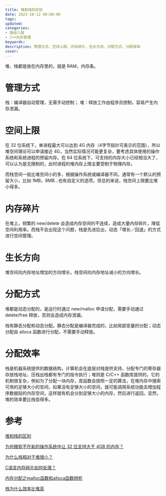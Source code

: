```yaml
---
title: 堆和栈的区别
date: 2023-10-12 00:00:00
tags:
updated:
categories:
- 面经八股
- C++内存管理
keywords:
description: 管理方式、空间上限、内存碎片、生长方向、分配方式、分配效率
cover: 
---
```


堆、栈都是放在内存里的，就是 RAM，内存条。

# 管理方式

栈：编译器自动管理，无需手动控制；
堆：释放工作由程序员控制，容易产生内存泄漏。


# 空间上限

在 32 位系统下，单进程最大可以达到 4G 内存（4字节指针可表示的范围），所以堆空间理论可以申请接近 4G，当然实际情况可能更复杂，要考虑具体使用的操作系统和系统进程的预留内存。在 64 位系统下，可支持的内存大小已经相当大了，可以认为是无限制的，此时进程的堆内存上限主要受制于物理内存。

而栈空间一般比堆空间小的多，根据操作系统或编译器不同，通常有一个默认的预留大小，比如 1MB，8MB...也有自定义的选项，但总的来说，栈空间上限要比堆小得多。


# 内存碎片

在堆上，频繁的 new/delete 会造成内存空间的不连续，造成大量内存碎片，降低空间利用率。而栈不会出现这个问题，栈是先进后出，动态「增长／回退」的方式进行空间管理。


# 生长方向

堆空间向内存地址增加的方向增长，栈空间向内存地址减小的方向增长。


# 分配方式

堆都是动态分配的，是运行时通过 new/malloc 申请分配，需要手动通过 delete/free 释放，否则会造成内存泄漏。

栈有静态分配和动态分配。静态分配是编译器完成的，比如局部变量的分配；动态分配由 alloca 函数进行分配，不需要手动释放。


# 分配效率

栈是机器系统提供的数据结构，计算机会在底层对栈提供支持，分配专门的寄存器存放栈地址，压栈出栈都有专门的指令执行；堆则是 C/C++ 函数库提供的，它的机制很复杂，例如为了分配一块内存，库函数会按照一定的算法，在堆内存中搜索可用的足够大小的空间，如果没有足够大小的空间，就可能调用系统功能去增加程序数据段的内存空间，这样就有机会分到足够大小的内存，然后进行返回。显然，堆的效率要比栈低得多。


# 参考

[堆和栈的区别](https://www.cnblogs.com/powersun/archive/2007/08/13/853555.html)

[为何微软不在新的操作系统中让 32 位支持大于 4GB 的内存？](https://www.zhihu.com/question/22594254/answer/42967413)

[为什么栈相对于堆很小？](https://www.zhihu.com/question/59238963)

[C语言内存碎片如何处理？](https://www.zhihu.com/question/51836333/answer/145693402)

[内存分配之malloc函数和alloca函数辨析](https://zhuanlan.zhihu.com/p/449165315)

[栈为什么效率比堆高](https://www.jianshu.com/p/27c0fc1aecab)